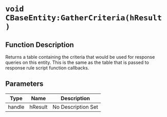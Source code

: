# `void CBaseEntity:GatherCriteria(hResult )`
## Function Description
Returns a table containing the criteria that would be used for response queries on this entity. This is the same as the table that is passed to response rule script function callbacks.
## Parameters
Type|Name|Description
--|--|--
handle|hResult|No Description Set
